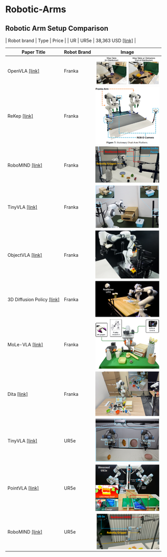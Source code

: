 # Robotic-Arms

## Robotic Arm Setup Comparison

| Robot brand | Type | Price |
| UR                  | UR5e    | 38,363 USD [[link]]([https://arxiv.org/pdf/2406.09246](https://vention.io/parts/universal-robots-ur5e-collaborative-robot-arm-2445?utm_adgroupid=166917786371&utm_adid=696960133819&utm_device=c&utm_source=google&utm_medium=ppc&utm_campaign=21194967723&utm_term=&hsa_acc=6710393722&hsa_cam=21194967723&hsa_grp=166917786371&hsa_ad=696960133819&hsa_src=g&hsa_tgt=pla-2557207605352&hsa_kw=&hsa_mt=&hsa_net=adwords&hsa_ver=3&gad_source=1&gad_campaignid=21194967723&gbraid=0AAAAADdnWDklI5YcUwBu2FuiRhBU-5Bt1&gclid=CjwKCAjw89jGBhB0EiwA2o1On-iRLX93sPQsxZOWjrgCLCjPnedMKJIFXUWKQ8vagb4MT7Rj4DP5ThoC8UIQAvD_BwE))   |

| Paper Title | Robot Brand | Image |
|-------------|-------------|-------|
| OpenVLA [[link]](https://arxiv.org/pdf/2406.09246)                  | Franka    |  <img src="images/OpenVLA.png" width="200"> |
| ReKep [[link]](https://arxiv.org/pdf/2409.01652)                    | Franka    |  <img src="images/ReKep_dualarm.png" width="200"> |
| RoboMIND [[link]](https://x-humanoid-robomind.github.io/)           | Franka    |  <img src="images/Robotmind_Franka.png" width="200"> |
| TinyVLA [[link]](https://tiny-vla.github.io/)                       | Franka    |  <img src="images/TinyVLA_Franka.png" width="200"> |
| ObjectVLA [[link]](https://arxiv.org/pdf/2502.19250v2)              | Franka    |  <img src="images/ObjectVLA.png" width="200"> |
| 3D Diffusion Policy [[link]](https://arxiv.org/pdf/2403.03954)      | Franka    |  <img src="images/3D DP.png" width="200"> |
| MoLe-VLA [[link]](https://arxiv.org/pdf/2503.20384v1)               | Franka    |  <img src="images/MoLe_VLA.png" width="200"> |
| Dita [[link]](https://arxiv.org/pdf/2503.19757v1)                   | Franka    |  <img src="images/Dita.png" width="200"> |
| TinyVLA [[link]](https://tiny-vla.github.io/)                       | UR5e       |  <img src="images/TinyVLA_UR.png" width="200"> |
| PointVLA [[link]](https://arxiv.org/pdf/2503.07511v1)               | UR5e      |  <img src="images/PointVLA.png" width="200"> |
| RoboMIND [[link]](https://x-humanoid-robomind.github.io/)           | UR5e       |  <img src="images/Robotmind_UR.png" width="200"> |
